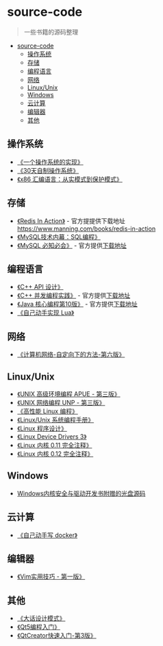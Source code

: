 # source-code

> 一些书籍的源码整理

- [source-code](#source-code)
  - [操作系统](#%E6%93%8D%E4%BD%9C%E7%B3%BB%E7%BB%9F)
  - [存储](#%E5%AD%98%E5%82%A8)
  - [编程语言](#%E7%BC%96%E7%A8%8B%E8%AF%AD%E8%A8%80)
  - [网络](#%E7%BD%91%E7%BB%9C)
  - [Linux/Unix](#linuxunix)
  - [Windows](#windows)
  - [云计算](#%E4%BA%91%E8%AE%A1%E7%AE%97)
  - [编辑器](#%E7%BC%96%E8%BE%91%E5%99%A8)
  - [其他](#%E5%85%B6%E4%BB%96)

## 操作系统

- [《一个操作系统的实现》](./an-oragne-os-implementation)
- [《30天自制操作系统》](./30-days-make-operate-os)
- [《x86 汇编语言：从实模式到保护模式》](./x86-assemble-from-real-mode-to-protect-mode)

## 存储

- [《Redis In Action》](./redis-in-action) - 官方提提供下载地址 <https://www.manning.com/books/redis-in-action>
- [《MySQL技术内幕：SQL编程》](./MySQL技术内幕：SQL编程)
- [《MySQL 必知必会》](./MySQL.Crash.Course) - 官方提供[下载地址](https://forta.com/books/0672327120/)

## 编程语言

- [《C++ API 设计》](./cpp-api-design)
- [《C++ 并发编程实践》](./CCiA_SourceCode) - 官方提供[下载地址](https://www.manning.com/books/c-plus-plus-concurrency-in-action)
- [《Java 核心编程第10版》](./corejava10) - 官方提供[下载地址](http://horstmann.com/corejava/)
- [《自己动手实现 Lua》](./luago-book)

## 网络

- [《计算机网络-自定向下的方法-第六版》](./Compute-Network-Top-Down-Approach)

## Linux/Unix

- [《UNIX 高级环境编程 APUE - 第三版》](./apue.v3)
- [《UNIX 网络编程 UNP - 第三版》](./unpv13e)
- [《高性能 Linux 编程》](./high-performance-linux)
- [《Linux/Unix 系统编程手册》](./TLPI)
- [《Linux 程序设计》](./beginning-linux-programming-4th-edition)
- [《Linux Device Drivers 3》](./ldd3)
- [《Linux 内核 0.11 完全注释》](./linux-kernel-0.11)
- [《Linux 内核 0.12 完全注释》](./linux-kernel-0.12)

## Windows

- [Windows内核安全与驱动开发书附赠的光盘源码](./Windows-kernel-security-and-driver-development)

## 云计算

- [《自己动手写 docker》](./mydocker-master)

## 编辑器

- [《Vim实用技巧 - 第一版》](./practice-vim-code)

## 其他

- [《大话设计模式》](./chatting-design-pattern)
- [《Qt5编程入门》](./Qt5编程入门)
- [《QtCreator快速入门-第3版》](./QtCreator快速入门-第3版)